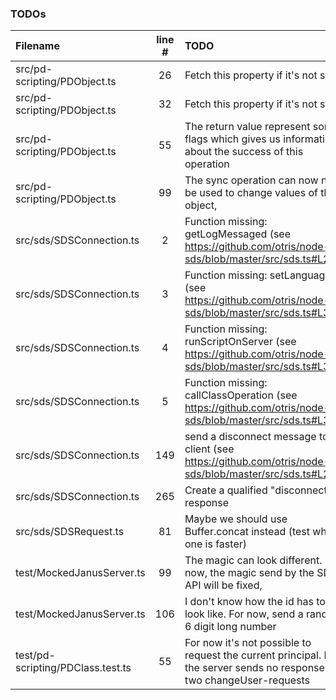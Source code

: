 ### TODOs
| Filename | line # | TODO
|:------|:------:|:------
| src/pd-scripting/PDObject.ts | 26 | Fetch this property if it's not set
| src/pd-scripting/PDObject.ts | 32 | Fetch this property if it's not set
| src/pd-scripting/PDObject.ts | 55 | The return value represent some flags which gives us informations about the success of this operation
| src/pd-scripting/PDObject.ts | 99 | The sync operation can now not be used to change values of the object,
| src/sds/SDSConnection.ts | 2 | Function missing: getLogMessaged (see https://github.com/otris/node-sds/blob/master/src/sds.ts#L275)
| src/sds/SDSConnection.ts | 3 | Function missing: setLanguage (see https://github.com/otris/node-sds/blob/master/src/sds.ts#L313)
| src/sds/SDSConnection.ts | 4 | Function missing: runScriptOnServer (see https://github.com/otris/node-sds/blob/master/src/sds.ts#L338)
| src/sds/SDSConnection.ts | 5 | Function missing: callClassOperation (see https://github.com/otris/node-sds/blob/master/src/sds.ts#L355)
| src/sds/SDSConnection.ts | 149 | send a disconnect message to the client (see https://github.com/otris/node-sds/blob/master/src/sds.ts#L250)
| src/sds/SDSConnection.ts | 265 | Create a qualified "disconnect" response
| src/sds/SDSRequest.ts | 81 | Maybe we should use Buffer.concat instead (test which one is faster)
| test/MockedJanusServer.ts | 99 | The magic can look different. For now, the magic send by the SDS-API will be fixed,
| test/MockedJanusServer.ts | 106 | I don't know how the id has to look like. For now, send a random 6 digit long number
| test/pd-scripting/PDClass.test.ts | 55 | For now it's not possible to request the current principal. But the server sends no response if two changeUser-requests
